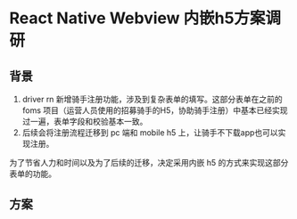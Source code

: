 # React Native Webview 内嵌h5方案调研

## 背景

1. driver rn 新增骑手注册功能，涉及到复杂表单的填写。这部分表单在之前的 foms 项目（运营人员使用的招募骑手的H5，协助骑手注册）中基本已经实现过一遍，表单字段和校验基本一致。
2. 后续会将注册流程迁移到 pc 端和 mobile h5 上，让骑手不下载app也可以实现注册。

为了节省人力和时间以及为了后续的迁移，决定采用内嵌 h5 的方式来实现这部分表单的功能。

## 方案

